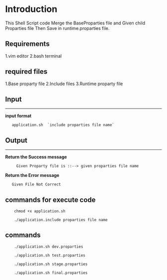 # Introduction

This Shell Script code Merge the BaseProparties file  and Given child  Proparties  file Then Save in runtime.proparties file.

## Requirements
1.vim editor
2.bash terminal

## required files
1.Base proparty file
2.Include files
3.Runtime proparty file
## Input
----
 **input format**

       application.sh  `include proparties file name`
       
## Output
----
      
**Return the Success message**

         Given Proparty file is ::--> given proparties file name  
         
**Return the Error message** 
  
       Given File Not Correct
       
##  commands for execute code
   
        chmod +x application.sh
        
        ./application.include proparties file name
       
## commands 

        ./application.sh dev.proparties 
        
        ./application.sh test.proparties
        
        ./application.sh stage.proparties
        
        ./application.sh final.proparties 
       

